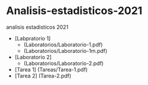 # Analisis-estadisticos-2021
analisis estadisticos 2021

* [Labpratorio 1] 
  * (Laboratorios/Laboratorio-1.pdf)
  * (Laboratorios/Laboratorio-1m.pdf)
* [Laboratorio 2]
  * (Laboratorios/Laboratorio-2.pdf)
* [Tarea 1] (Tareas/Tarea-1.pdf)
* [Tarea 2] (Tarea-2.pdf)
